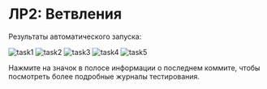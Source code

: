 # ЛР2: Ветвления 

Результаты автоматического запуска:

![task1](../../workflows/task1/badge.svg)
![task2](../../workflows/task2/badge.svg)
![task3](../../workflows/task3/badge.svg)
![task4](../../workflows/task4/badge.svg)
![task5](../../workflows/task5/badge.svg)

Нажмите на значок в полосе информации о последнем коммите, чтобы посмотреть более подробные журналы тестирования.
